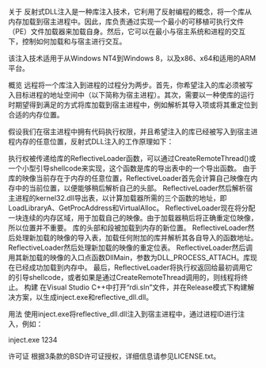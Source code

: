 关于
反射式DLL注入是一种库注入技术，它利用了反射编程的概念，将一个库从内存加载到宿主进程中。因此，库负责通过实现一个最小的可移植可执行文件（PE）文件加载器来加载自身。然后，它可以在最小与宿主系统和进程的交互下，控制如何加载和与宿主进行交互。

该注入技术适用于从Windows NT4到Windows 8，以及x86、x64和适用的ARM平台。

概览
远程将一个库注入到进程的过程分为两步。首先，你希望注入的库必须被写入目标进程的地址空间中（以下简称为宿主进程）。其次，需要以一种使库的运行时期望得到满足的方式将库加载到宿主进程中，例如解析其导入项或将其重定位到合适的内存位置。

假设我们在宿主进程中拥有代码执行权限，并且希望注入的库已经被写入到宿主进程内存的任意位置，反射式DLL注入的工作原理如下：

执行权被传递给库的ReflectiveLoader函数，可以通过CreateRemoteThread()或一个小型引导shellcode来实现，这个函数是库的导出表中的一个导出函数。
由于库的映像当前存在于内存的任意位置，ReflectiveLoader首先会计算自己映像在内存中的当前位置，以便能够稍后解析自己的头部。
ReflectiveLoader然后解析宿主进程的kernel32.dll导出表，以计算加载器所需的三个函数的地址，即LoadLibraryA、GetProcAddress和VirtualAlloc。
ReflectiveLoader现在将分配一块连续的内存区域，用于加载自己的映像。由于加载器稍后将正确重定位映像，所以位置并不重要。
库的头部和段被加载到内存的新位置。
ReflectiveLoader然后处理新加载的映像的导入表，加载任何附加的库并解析其各自导入的函数地址。
ReflectiveLoader然后处理新加载的映像的重定位表。
ReflectiveLoader然后调用其新加载的映像的入口点函数DllMain，参数为DLL_PROCESS_ATTACH。库现在已经成功加载到内存中。
最后，ReflectiveLoader将执行权返回给最初调用它的引导shellcode，或者如果是通过CreateRemoteThread调用的，则线程将终止。
构建
在Visual Studio C++中打开“rdi.sln”文件，并在Release模式下构建解决方案，以生成inject.exe和reflective_dll.dll。

用法
使用inject.exe将reflective_dll.dll注入到宿主进程中，通过进程ID进行注入，例如：

inject.exe 1234

许可证
根据3条款的BSD许可证授权，详细信息请参见LICENSE.txt。
